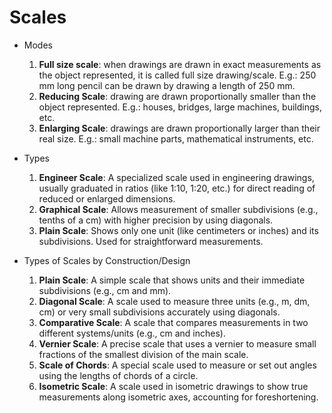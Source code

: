 # Scales 
- Modes
    1. **Full size scale**: when drawings are drawn in exact measurements as the object represented, it is called full size drawing/scale. E.g.: 250 mm long pencil can be drawn by drawing a length of 250 mm. 
    2. **Reducing Scale**: drawing are drawn proportionally smaller than the object represented. E.g.: houses, bridges, large machines, buildings, etc. 
    3. **Enlarging Scale**: drawings are drawn proportionally larger than their real size. E.g.: small machine parts, mathematical instruments, etc. 

- Types 
    1. **Engineer Scale**: A specialized scale used in engineering drawings, usually graduated in ratios (like 1:10, 1:20, etc.) for direct reading of reduced or enlarged dimensions.
    2. **Graphical Scale**: Allows measurement of smaller subdivisions (e.g., tenths of a cm) with higher precision by using diagonals.
    3. **Plain Scale**: Shows only one unit (like centimeters or inches) and its subdivisions. Used for straightforward measurements.

- Types of Scales by Construction/Design
    1. **Plain Scale**: A simple scale that shows units and their immediate subdivisions (e.g., cm and mm).
    2. **Diagonal Scale**: A scale used to measure three units (e.g., m, dm, cm) or very small subdivisions accurately using diagonals.
    3. **Comparative Scale**: A scale that compares measurements in two different systems/units (e.g., cm and inches).
    4. **Vernier Scale**: A precise scale that uses a vernier to measure small fractions of the smallest division of the main scale.
    5. **Scale of Chords**: A special scale used to measure or set out angles using the lengths of chords of a circle.
    6. **Isometric Scale**: A scale used in isometric drawings to show true measurements along isometric axes, accounting for foreshortening.


